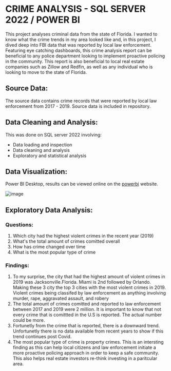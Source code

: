 <h1>CRIME ANALYSIS - SQL SERVER 2022 / POWER BI</h1>

<P>
 This project analyses criminal data from the state of Florida. I wanted to know what the crime trends in my area looked like and, in this project, I dived deep into FBI data that was reported by local law enforcement. Featuring eye catching dashboards, this crime analysis report can be beneficial to any police department looking to implement proactive policing in the community. This report is also beneficial to local real estate companies such as Zillow and Redfin, as well as any individual who is looking to move to the state of Florida.
</P>

<h2>Source Data:</h2>

<p>
  The source data contains crime records that were reported by local law enforcement from 2017 - 2019. Source data is included in repository. 
</p>

<h2>Data Cleaning and Analysis:</h2>

<p>
  This was done on SQL server 2022 involving:
</p>

<ul>
  <li>Data loading and inspection</li>
  <li>Data cleaning and analysis</li>
  <li>Exploratory and statistical analysis</li>
</ul>

<h2>Data Visualization:</h2>

<p>Power BI Desktop, results can be viewed online on the <a href="https://app.powerbi.com/groups/me/reports/8433f8ab-66e0-42f7-8459-49b99586348d/80c50cea0f259d1169b6?experience=power-bi">powerbi</a> website.

![image](https://github.com/Cisco-data/Crime-Analysis/assets/64468330/5aa661fa-be71-4aae-9547-4f2b3fddaad9)


<h2>Exploratory Data Analysis:</h2>

<h3>Questions:</h3>

<ol>
  <li>Which city had the highest violent crimes in the recent year (2019)</li>
  <li>What's the total amount of crimes comitted overall</li>
  <li>How has crime changed over time</li>
  <li>What is the most popular type of crime</li>
</ol>

<h3>Findings:</h3>


<ol>
  <li>To my surprise, the city that had the highest amount of violent crimes in 2019 was Jacksonville.Florida. Miami is 2nd followed by Orlando. Making these 3 city the top 3 cities with the most violent crimes in 2019. Violent crimes being classifed by law enforcement as anything involving murder, rape, aggravated assault, and robery</li>
  <li>The total amount of crimes comitted and reported to law enforcement between 2017 and 2019 were 2 million. It is important to know that not every crime that is comittted in the U.S is reported. The actual number could be more.</li>
  <li>Fortunetly from the crime that is reported, there is a downward trend. Unfortunetly there is no data available from recent years to show if this trend continues post Covid.</li>
  <li>The most popular type of crime is property crimes. This is an intersting finding as this can help local citizens and law enforcement initiate a more proactive policing approach in order to keep a safe community. This also helps real estate investors re-think investing in a paritcular area.</li>
  </ol>

